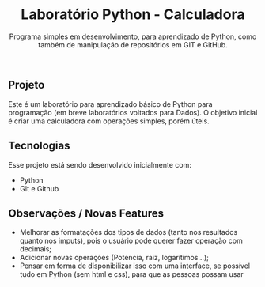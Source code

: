 <h1 align="center"> Laboratório Python - Calculadora </h1>

<p align="center">
Programa simples em desenvolvimento, para aprendizado de Python, como também de manipulação de repositórios em GIT e GitHub.
</p>

<br>

<h2>Projeto</h2>

Este é um laboratório para aprendizado básico de Python para programação (em breve laboratórios voltados para Dados). O objetivo inicial é criar uma calculadora com operações simples, porém úteis.


<h2>Tecnologias</h2>

Esse projeto está sendo desenvolvido inicialmente com:

- Python
- Git e Github

<h2>Observações / Novas Features</h2>

- Melhorar as formatações dos tipos de dados (tanto nos resultados quanto nos imputs), pois o usuário pode querer fazer operação com decimais;
- Adicionar novas operações (Potencia, raiz, logaritimos...);
- Pensar em forma de disponibilizar isso com uma interface, se possível tudo em Python (sem html e css), para que as pessoas possam usar


